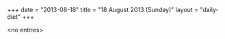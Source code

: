 +++
date = "2013-08-18"
title = "18 August 2013 (Sunday)"
layout = "daily-diet"
+++


\<no entries\>
